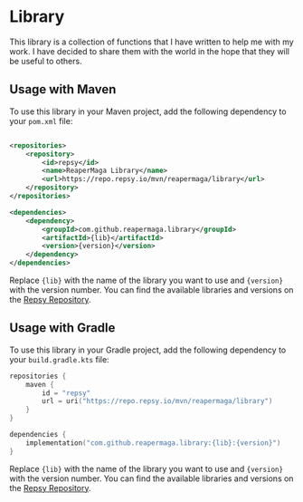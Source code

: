 # Library

This library is a collection of functions that I have written to help me with my work. 
I have decided to share them with the world in the hope that they will be useful to others.

## Usage with Maven

To use this library in your Maven project, add the following dependency to your `pom.xml` file:

```xml

<repositories>
    <repository>
        <id>repsy</id>
        <name>ReaperMaga Library</name>
        <url>https://repo.repsy.io/mvn/reapermaga/library</url>
    </repository>
</repositories>

<dependencies>
    <dependency>
        <groupId>com.github.reapermaga.library</groupId>
        <artifactId>{lib}</artifactId>
        <version>{version}</version>
    </dependency>
</dependencies>
```

Replace `{lib}` with the name of the library you want to use and `{version}` with the version number.
You can find the available libraries and versions on the [Repsy Repository](https://repo.repsy.io/mvn/reapermaga/library/com/github/reapermaga/library/).

## Usage with Gradle

To use this library in your Gradle project, add the following dependency to your `build.gradle.kts` file:

```kotlin
repositories {
    maven {
        id = "repsy"
        url = uri("https://repo.repsy.io/mvn/reapermaga/library")
    }
}

dependencies {
    implementation("com.github.reapermaga.library:{lib}:{version}")
}
```

Replace `{lib}` with the name of the library you want to use and `{version}` with the version number.
You can find the available libraries and versions on the [Repsy Repository](https://repo.repsy.io/mvn/reapermaga/library/com/github/reapermaga/library/).